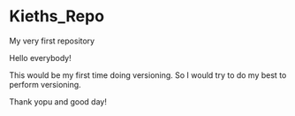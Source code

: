# Kieths_Repo
My very first repository

Hello everybody!

This would be my first time doing versioning. So I would try to do my best to perform versioning.

Thank yopu and good day!
